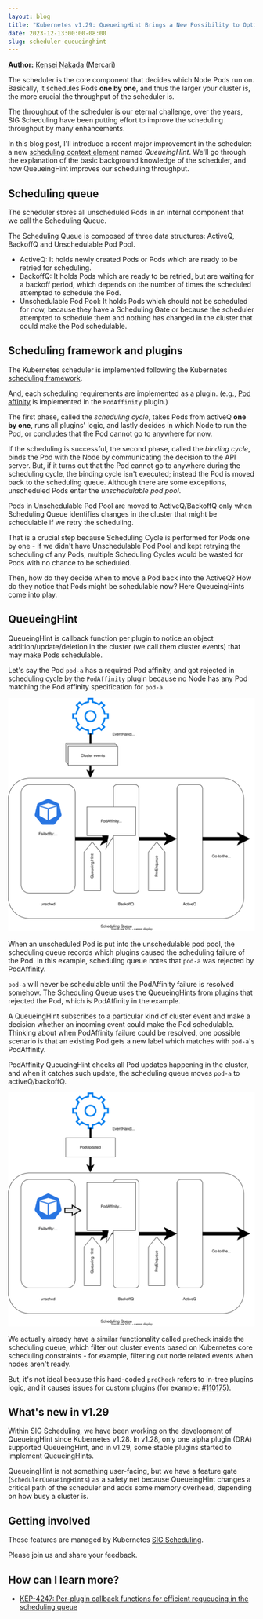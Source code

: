 ```yaml
---
layout: blog
title: "Kubernetes v1.29: QueueingHint Brings a New Possibility to Optimize Our Scheduling"
date: 2023-12-13:00:00-08:00
slug: scheduler-queueinghint
---
```


**Author:** [Kensei Nakada](https://github.com/sanposhiho) (Mercari)

The scheduler is the core component that decides which Node Pods run on.
Basically, it schedules Pods **one by one**, 
and thus the larger your cluster is, the more crucial the throughput of the scheduler is.

The throughput of the scheduler is our eternal challenge, 
over the years, SIG Scheduling have been putting effort to improve the scheduling throughput by many enhancements.

In this blog post, I'll introduce a recent major improvement in the scheduler: a new
[scheduling context element](/docs/concepts/scheduling-eviction/scheduling-framework/#extension-points)
named _QueueingHint_.
We'll go through the explanation of the basic background knowledge of the scheduler,
and how QueueingHint improves our scheduling throughput.

## Scheduling queue

The scheduler stores all unscheduled Pods in an internal component that we call the Scheduling Queue.

The Scheduling Queue is composed of three data structures: ActiveQ, BackoffQ and Unschedulable Pod Pool.
- ActiveQ: It holds newly created Pods or Pods which are ready to be retried for scheduling.
- BackoffQ: It holds Pods which are ready to be retried, but are waiting for a backoff period, which depends on the number of times the scheduled attempted to schedule the Pod.
- Unschedulable Pod Pool: It holds Pods which should not be scheduled for now, because they have a Scheduling Gate or because the scheduler attempted to schedule them and nothing has changed in the cluster that could make the Pod schedulable.

## Scheduling framework and plugins

The Kubernetes scheduler is implemented following the Kubernetes
[scheduling framework](/docs/concepts/scheduling-eviction/scheduling-framework/).

And, each scheduling requirements are implemented as a plugin.
(e.g., [Pod affinity](/docs/concepts/scheduling-eviction/assign-pod-node/#inter-pod-affinity-and-anti-affinity)
is implemented in the `PodAffinity` plugin.)

The first phase, called the _scheduling cycle_, takes Pods from activeQ **one by one**, runs all plugins' logic,
and lastly decides in which Node to run the Pod, or concludes that the Pod cannot go to anywhere for now.

If the scheduling is successful, the second phase, called the _binding cycle_, binds the Pod with
the Node by communicating the decision to the API server.
But, if it turns out that the Pod cannot go to anywhere during the scheduling cycle,
the binding cycle isn't executed; instead the Pod is moved back to the scheduling queue.
Although there are some exceptions, unscheduled Pods enter the _unschedulable pod pool_.

Pods in Unschedulable Pod Pool are moved to ActiveQ/BackoffQ 
only when Scheduling Queue identifies changes in the cluster that might be schedulable if we retry the scheduling.

That is a crucial step because Scheduling Cycle is performed for Pods one by one -
if we didn't have Unschedulable Pod Pool and kept retrying the scheduling of any Pods, 
multiple Scheduling Cycles would be wasted for Pods with no chance to be scheduled.

Then, how do they decide when to move a Pod back into the ActiveQ? How do they notice that Pods might be schedulable now?
Here QueueingHints come into play.

## QueueingHint

QueueingHint is callback function per plugin to notice an object addition/update/deletion in the cluster (we call them cluster events)
that may make Pods schedulable.

Let's say the Pod `pod-a` has a required Pod affinity, and got rejected in scheduling cycle by the `PodAffinity` plugin
because no Node has any Pod matching the Pod affinity specification for `pod-a`.

![pod-a got rejected by PodAffinity](./queueinghint1.svg)

When an unscheduled Pod is put into the unschedulable pod pool, the scheduling queue
records which plugins caused the scheduling failure of the Pod.
In this example, scheduling queue notes that `pod-a` was rejected by PodAffinity.

`pod-a` will never be schedulable until the PodAffinity failure is resolved somehow.
The Scheduling Queue uses the QueueingHints from plugins that rejected the Pod, which is PodAffinity in the example.

A QueueingHint subscribes to a particular kind of cluster event and make a decision whether an incoming event could make the Pod schedulable.
Thinking about when PodAffinity failure could be resolved,
one possible scenario is that an existing Pod gets a new label which matches with `pod-a`'s PodAffinity.

PodAffinity QueueingHint checks all Pod updates happening in the cluster, 
and when it catches such update, the scheduling queue moves `pod-a` to activeQ/backoffQ.

![pod-a is moved by PodAffinity QueueingHint](./queueinghint2.svg)

We actually already have a similar functionality called `preCheck` inside the scheduling queue,
which filter out cluster events based on Kubernetes core scheduling constraints - 
for example, filtering out node related events when nodes aren't ready.

But, it's not ideal because this hard-coded `preCheck` refers to in-tree plugins logic,
and it causes issues for custom plugins (for example: [#110175](https://github.com/kubernetes/kubernetes/issues/110175)).

## What's new in v1.29

Within SIG Scheduling, we have been working on the development of QueueingHint since
Kubernetes v1.28.
In v1.28, only one alpha plugin (DRA) supported QueueingHint,
and in v1.29, some stable plugins started to implement QueueingHints.

QueueingHint is not something user-facing, but we have a feature gate (`SchedulerQueueingHints`) as a safety net 
because QueueingHint changes a critical path of the scheduler and adds some memory overhead, depending on how busy a cluster is.

## Getting involved

These features are managed by Kubernetes [SIG Scheduling](https://github.com/kubernetes/community/tree/master/sig-scheduling).

Please join us and share your feedback. 

## How can I learn more?

- [KEP-4247: Per-plugin callback functions for efficient requeueing in the scheduling queue](https://github.com/kubernetes/enhancements/blob/master/keps/sig-scheduling/4247-queueinghint/README.md)